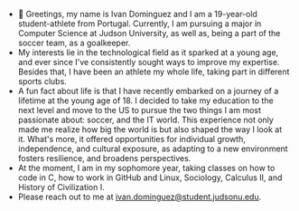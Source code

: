 - 👋 Greetings, my name is Ivan Dominguez and I am a 19-year-old student-athlete from Portugal. Currently, I am pursuing a major in Computer Science at Judson University, as well as, being a part of the soccer team, as a goalkeeper.
- My interests lie in the technological field as it sparked at a young age, and ever since I've consistently sought ways to improve my expertise. Besides that, I have been an athlete my whole life, taking part in different sports clubs.
- A fun fact about life is that I have recently embarked on a journey of a lifetime at the young age of 18. I decided to take my education to the next level and move to the US to pursue the two things I am most passionate about: soccer, and the IT world. This experience not only made me realize how big the world is but also shaped the way I look at it. What's more, it offered opportunities for individual growth, independence, and cultural exposure, as adapting to a new environment fosters resilience, and broadens perspectives.
- At the moment, I am in my sophomore year, taking classes on how to code in C, how to work in GitHub and Linux, Sociology, Calculus II, and History of Civilization I.
- Please reach out to me at ivan.dominguez@student.judsonu.edu.


<!---
IvanDominguez01/IvanDominguez01 is a ✨ special ✨ repository because its `README.md` (this file) appears on your GitHub profile.
You can click the Preview link to take a look at your changes.
--->
